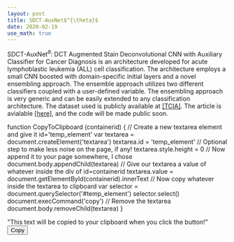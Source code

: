 ```yaml
---
layout: post
title: SDCT-AuxNet$^{\theta}$
date: 2020-02-19
use_math: true
---
```


SDCT-AuxNet$^\theta$: DCT Augmented Stain Deconvolutional CNN with Auxiliary Classifier for Cancer Diagnosis is an architecture developed for acute lymphoblastic leukemia (ALL) cell classification. The architecture employs a small CNN boosted with domain-specific initial layers and a novel ensembling approach. The ensemble approach utilizes two different classifiers coupled with a user-defined variable. The ensembling approach is very generic and can be easily extended to any classification architecture. The dataset used is publicly available at  <a href="
https://doi.org/10.7937/tcia.2019.dc64i46r">
[TCIA]</a>. The article is avialable <a href="
https://doi.org/10.1016/j.media.2020.101661">
[here]</a>, and the code will be made public soon. 

<!DOCTYPE html>
<html>
<body>

function CopyToClipboard (containerid) {
  // Create a new textarea element and give it id='temp_element'
  var textarea = document.createElement('textarea')
  textarea.id = 'temp_element'
  // Optional step to make less noise on the page, if any!
  textarea.style.height = 0
  // Now append it to your page somewhere, I chose <body>
  document.body.appendChild(textarea)
  // Give our textarea a value of whatever inside the div of id=containerid
  textarea.value = document.getElementById(containerid).innerText
  // Now copy whatever inside the textarea to clipboard
  var selector = document.querySelector('#temp_element')
  selector.select()
  document.execCommand('copy')
  // Remove the textarea
  document.body.removeChild(textarea)
}
  
<div id="to-copy">
  "This text will be copied to your clipboard when you click the button!"
</div>
<button onClick="CopyToClipboard('to-copy')">Copy</button>
</body>
</html>
